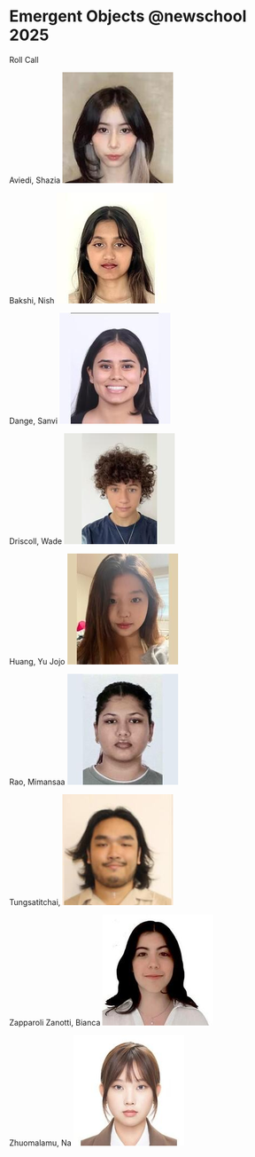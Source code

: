 # Emergent Objects @newschool 2025

Roll Call

Aviedi, Shazia
![](Aviedi.jpg)

Bakshi, Nish
![](Bakshi.jpg)

Dange, Sanvi
![](Dange.jpg)

Driscoll, Wade
![](Driscoll.jpg)

Huang, Yu Jojo
![](Huang.jpg)

Rao, Mimansaa
![](Rao.jpg)

Tungsatitchai,
![](Tungsatitchai.jpg)

Zapparoli Zanotti, Bianca
![](Zapparoli.jpg)

Zhuomalamu, Na
![](Zhuomalamu.jpg)


